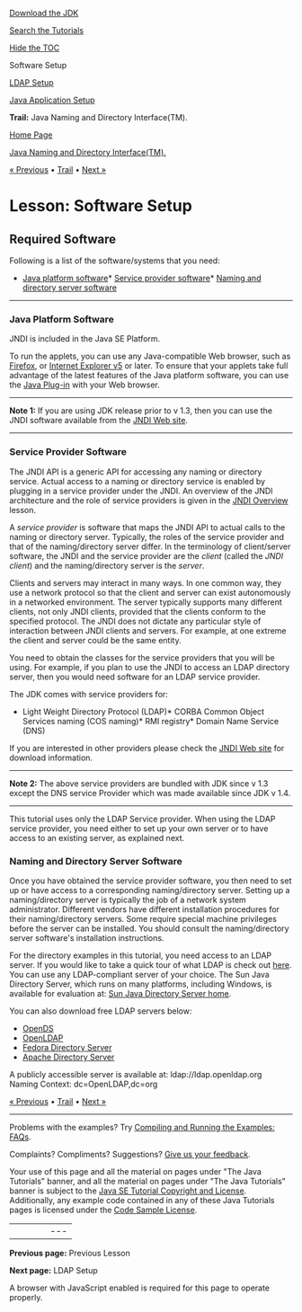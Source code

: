 [Download
the JDK](http://java.sun.com/javase/6/download.jsp)
  
[Search the
Tutorials](../../search.html)
  
[Hide the TOC](javascript:toggleLeft())

Software Setup

[LDAP Setup](content.html)

[Java Application Setup](package.html)

**Trail:** Java Naming and Directory Interface(TM).

[Home Page](../../index.html)
>
[Java Naming and Directory Interface(TM).](../index.html)

[« Previous](../overview/index.html) • [Trail](../TOC.html) • [Next »](content.html)

# Lesson: Software Setup

## Required Software

Following is a list of the software/systems that you need:

* [Java platform software](#JDK)* [Service provider software](#PROVIDER)* [Naming and directory server software](#SERVER)

---

### Java Platform Software

JNDI is included in the Java SE Platform.

To run the applets, you can use any Java-compatible Web browser,
such as
[Firefox](http://www.mozilla.com/firefox/), or
[Internet Explorer v5](http://www.microsoft.com/ie/) or later.
To ensure that your applets take full advantage of the latest
features of the Java platform software, you can use the
[Java Plug-in](http://java.sun.com/products/plugin/)
with your Web browser.

---

 **Note 1:**
If you are using JDK release prior to v 1.3, then you can use the
JNDI software available from the
[JNDI Web site](http://java.sun.com/products/jndi).

---

### Service Provider Software

The JNDI API is a generic API for accessing any naming or directory
service.
Actual access to a naming or directory service is enabled by plugging in a
service provider under the JNDI.
An overview of the JNDI architecture and the role of
service providers is given in the
[JNDI Overview](../../jndi/overview/index.html)  lesson.

A *service provider* is software that maps the JNDI API
to actual calls to the naming or directory server.
Typically, the roles
of the service provider and that of the naming/directory server
differ.
In the terminology of client/server software, the JNDI and the service provider
are the *client*
(called the *JNDI client*) and
the naming/directory server is the *server*.

Clients and servers may interact in many ways.
In one common way, they use a network protocol so that the
client and server can exist autonomously in a networked environment.
The server typically supports many different clients,
not only JNDI clients, provided that the clients conform to the
specified protocol.
The JNDI does not dictate any particular style of interaction between
JNDI clients and servers. For example,
at one extreme the client and server could be
the same entity.

You need to obtain the classes for the service providers that you will
be using.
For example, if you plan to use the JNDI to access
an LDAP directory server, then you would need software for
an LDAP service provider.

The JDK comes with service providers for:

* Light Weight Directory Protocol (LDAP)* CORBA Common Object Services naming (COS naming)* RMI registry* Domain Name Service (DNS)

If you are interested in other providers please check the
[JNDI Web site](http://java.sun.com/products/jndi/serviceproviders.html) for download information.

---

 **Note 2:**
The above service providers are bundled with JDK since
v 1.3 except the DNS service Provider which was made available since
JDK v 1.4.

---

This tutorial uses only the LDAP Service provider.
When using the LDAP service provider, you need either to
set up your own server or to have access to an
existing server, as explained next.

### Naming and Directory Server Software

Once you have obtained the service provider software, you
then need to set up or have
access to a corresponding naming/directory server.
Setting up a naming/directory server is typically the job of a network
system administrator.
Different vendors have different installation procedures for
their naming/directory servers.
Some require special machine privileges before the server can be installed.
You should consult the naming/directory server software's installation
instructions.

For the directory examples in this tutorial, you need
access to an LDAP server.
If you would like to take a quick tour of what
LDAP is check out [here](http://en.wikipedia.org/wiki/LDAP).
You can use any LDAP-compliant server of your choice.
The Sun Java Directory Server, which runs on many platforms, including Windows,
is available for evaluation at:
[Sun Java Directory Server home](http://wwws.sun.com/software/products/directory_srvr/home_directory.html).

You can also download free LDAP servers below:

* [OpenDS](https://opends.dev.java.net/)
* [OpenLDAP](http://www.OpenLDAP.org/)
* [Fedora Directory Server](http://directory.fedora.redhat.com/)
* [Apache Directory Server](http://directory.apache.org)

A publicly accessible server is available at: ldap://ldap.openldap.org Naming Context: dc=OpenLDAP,dc=org

[« Previous](../overview/index.html)
•
[Trail](../TOC.html)
•
[Next »](content.html)

---

Problems with the examples? Try [Compiling and Running
the Examples: FAQs](../../information/run-examples.html).
  
Complaints? Compliments? Suggestions? [Give
us your feedback](http://download.oracle.com/javase/feedback.html).

Your use of this page and all the material on pages under "The Java Tutorials" banner,
and all the material on pages under "The Java Tutorials" banner is subject to the [Java SE Tutorial Copyright
and License](../../information/license.html).
Additionally, any example code contained in any of these Java
Tutorials pages is licensed under the
[Code
Sample License](http://developers.sun.com/license/berkeley_license.html).

|  |  |  |  |  |
| --- | --- | --- | --- | --- |
| |  |  | | --- | --- | | duke image | Oracle logo | | [About Oracle](http://www.oracle.com/us/corporate/index.html) | [Oracle Technology Network](http://www.oracle.com/technology/index.html) | [Terms of Service](https://www.samplecode.oracle.com/servlets/CompulsoryClickThrough?type=TermsOfService) | Copyright © 1995, 2011 Oracle and/or its affiliates. All rights reserved. |

**Previous page:** Previous Lesson
  
**Next page:** LDAP Setup




A browser with JavaScript enabled is required for this page to operate properly.
